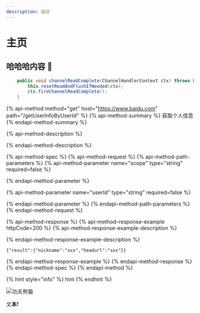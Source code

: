 ```yaml
---
description: 描述
---
```


# 主页

## 哈哈哈内容 🍏 

```java
    public void channelReadComplete(ChannelHandlerContext ctx) throws Exception {
        this.resetReadAndFlushIfNeeded(ctx);
        ctx.fireChannelReadComplete();
    }
```

{% api-method method="get" host="https://www.baidu.com" path="/getUserInfoByUserId" %}
{% api-method-summary %}
 获取个人信息
{% endapi-method-summary %}

{% api-method-description %}

{% endapi-method-description %}

{% api-method-spec %}
{% api-method-request %}
{% api-method-path-parameters %}
{% api-method-parameter name="scope" type="string" required=false %}

{% endapi-method-parameter %}

{% api-method-parameter name="userId" type="string" required=false %}

{% endapi-method-parameter %}
{% endapi-method-path-parameters %}
{% endapi-method-request %}

{% api-method-response %}
{% api-method-response-example httpCode=200 %}
{% api-method-response-example-description %}

{% endapi-method-response-example-description %}

```
{"result":{"nickname":"xxx","headurl":"xxx"}}
```
{% endapi-method-response-example %}
{% endapi-method-response %}
{% endapi-method-spec %}
{% endapi-method %}

{% hint style="info" %}
hint
{% endhint %}

![&#x529F;&#x592B;&#x718A;&#x732B;](https://n.sinaimg.cn/tech/transform/298/w185h113/20210412/3e89-knqqqmu8166123.gif)

文**本**_**!**_



